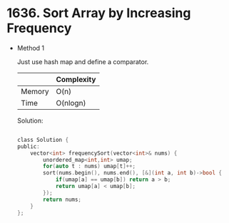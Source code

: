# 1636. Sort Array by Increasing Frequency 
- Method 1

    Just use hash map and define a comparator.

    | |   Complexity  |
    | ----------- | ----------- | 
    |  Memory     | O(n) | 
    |      Time       |  O(nlogn) | 


    Solution:

    ``` h

    class Solution {
    public:
        vector<int> frequencySort(vector<int>& nums) {
            unordered_map<int,int> umap;
            for(auto t : nums) umap[t]++;
            sort(nums.begin(), nums.end(), [&](int a, int b)->bool {
                if(umap[a] == umap[b]) return a > b;
                return umap[a] < umap[b];
            });
            return nums;
        }
    };

    ```

<!-- - Method 2

    This is another method.

    | |   Complexity  |
    | ----------- | ----------- | 
    |  Memory     | O(n) | 
    |      Time       |  O(n) | 


    Solution:

    ``` h



    ```

- Additional Knowledge:
       
    Here are some additional knowledge.



<br> -->
